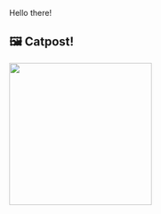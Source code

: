 Hello there!



## 🖼️ Catpost!

<sub>
    <img src="https://cdn2.thecatapi.com/images/9e5.jpg" height="256">
</sub>

